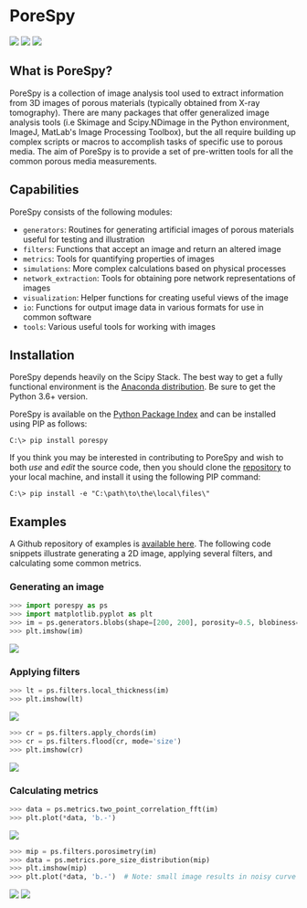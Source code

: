 # PoreSpy

[![](https://travis-ci.org/PMEAL/porespy.svg?branch=master)](https://travis-ci.org/PMEAL/porespy)
[![](https://codecov.io/gh/PMEAL/PoreSpy/branch/master/graph/badge.svg)](https://codecov.io/gh/PMEAL/PoreSpy)
[![](https://img.shields.io/badge/ReadTheDocs-GO-blue.svg)](http://porespy.readthedocs.io/en/master/)

## What is PoreSpy?

PoreSpy is a collection of image analysis tool used to extract information from 3D images of porous materials (typically obtained from X-ray tomography).  There are many packages that offer generalized image analysis tools (i.e Skimage and Scipy.NDimage in the Python environment, ImageJ, MatLab's Image Processing Toolbox), but the all require building up complex scripts or macros to accomplish tasks of specific use to porous media.  The aim of PoreSpy is to provide a set of pre-written tools for all the common porous media measurements.

## Capabilities

PoreSpy consists of the following modules:

* ``generators``: Routines for generating artificial images of porous materials useful for testing and illustration
* ``filters``: Functions that accept an image and return an altered image
* ``metrics``: Tools for quantifying properties of images
* ``simulations``: More complex calculations based on physical processes
* ``network_extraction``: Tools for obtaining pore network representations of images
* ``visualization``: Helper functions for creating useful views of the image
* ``io``: Functions for output image data in various formats for use in common software
* ``tools``: Various useful tools for working with images

## Installation

PoreSpy depends heavily on the Scipy Stack.  The best way to get a fully functional environment is the [Anaconda distribution](https://www.anaconda.com/download/).  Be sure to get the Python 3.6+ version.

PoreSpy is available on the [Python Package Index](https://pypi.org/project/porespy/) and can be installed using PIP as follows:

```
C:\> pip install porespy
```

If you think you may be interested in contributing to PoreSpy and wish to both *use* and *edit* the source code, then you should clone the [repository](https://github.com/PMEAL/porespy) to your local machine, and install it using the following PIP command:

```
C:\> pip install -e "C:\path\to\the\local\files\"
```

## Examples

A Github repository of examples is [available here](https://github.com/PMEAL/porespy-examples).  The following code snippets illustrate generating a 2D image, applying several filters, and calculating some common metrics.

### Generating an image
``` python
>>> import porespy as ps
>>> import matplotlib.pyplot as plt
>>> im = ps.generators.blobs(shape=[200, 200], porosity=0.5, blobiness=2)
>>> plt.imshow(im)
```
![](https://i.imgur.com/Jo9Mus8m.png)

### Applying filters
``` python
>>> lt = ps.filters.local_thickness(im)
>>> plt.imshow(lt)
```
![](https://i.imgur.com/l9tNG60m.png)
``` python
>>> cr = ps.filters.apply_chords(im)
>>> cr = ps.filters.flood(cr, mode='size')
>>> plt.imshow(cr)
```
![](https://i.imgur.com/Glt6NzMm.png)

### Calculating metrics
``` python
>>> data = ps.metrics.two_point_correlation_fft(im)
>>> plt.plot(*data, 'b.-')
```
![](https://i.imgur.com/DShBB5Am.png)
``` python
>>> mip = ps.filters.porosimetry(im)
>>> data = ps.metrics.pore_size_distribution(mip)
>>> plt.imshow(mip)
>>> plt.plot(*data, 'b.-')  # Note: small image results in noisy curve
```
![](https://i.imgur.com/BOTFxaUm.png)
![](https://i.imgur.com/6oaQ0grm.png)
